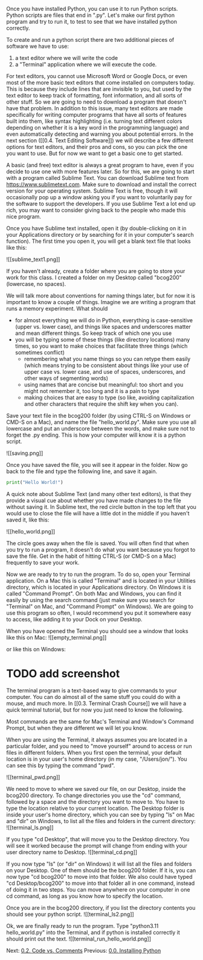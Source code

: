 Once you have installed  Python, you can use it to run Python scripts. Python scripts are files that end in ".py". Let's make our first python program and try to run it, to test to see that we have installed python correctly. 

To create and run a python script there are two additional pieces of software we have to use:
1. a text editor where we will write the code
2. a "Terminal" application where we will execute the code.

For text editors, you cannot use Microsoft Word or Google Docs, or even most of the more basic text editors that come installed on computers today. This is because they include lines that are invisible to you, but used by the text editor to keep track of formatting, font information, and all sorts of other stuff. So we are going to need to download a program that doesn't have that problem. In addition to this issue, many text editors are made specifically for writing computer programs that have all sorts of features built into them, like syntax highlighting (i.e. turning text different colors depending on whether it is a key word in the programming language) and even automatically detecting and warning you about potential errors. In the next section ([[0.4. Text Editing Software]]) we will describe a few different options for text editors, and their pros and cons, so you can pick the one you want to use. But for now we want to get a basic one to get started. 

A basic (and free) text editor is always a great program to have, even if you decide to use one with more features later. So for this, we are going to start with a program called Sublime Text. You can download Sublime text from https://www.sublimetext.com. Make sure to download and install the correct version for your operating system. Sublime Text is free, though it will occasionally pop up a window asking you if you want to voluntarily pay for the software to support the developers. If you use Sublime Text a lot end up rich, you may want to consider giving back to the people who made this nice program.

Once you have Sublime text installed, open it (by double-clicking on it in your Applications directory or by searching for it in your computer's search function). The first time you open it, you will get a blank text file that looks like this:

![[sublime_text1.png]]

If you haven't already, create a folder where you are going to store your work for this class. I created a folder on my Desktop called "bcog200" (lowercase, no spaces). 

We will talk more about conventions for naming things later, but for now it is important to know a couple of things. Imagine we are writing a program that runs a memory experiment. What should
- for almost everything we will do in Python, everything is case-sensitive (upper vs. lower case), and things like spaces and underscores matter and mean different things. So keep track of which one you use
- you will be typing some of these things (like directory locations) many times, so you want to make choices that facilitate three things (which sometimes conflict)
	- remembering what you name things so you can retype them easily (which means trying to be consistent about things like your use of upper case vs. lower case, and use of spaces, underscores, and other ways of segmenting words)
	- using names that are concise but meaningful: too short and you might not remember it, too long and it is a pain to type
	- making choices that are easy to type (so like, avoiding capitalization and other characters that require the shift key when you can).

Save your text file in the bcog200 folder (by using CTRL-S on Windows or CMD-S on a Mac), and name the file "hello_world.py". Make sure you use all lowercase and put an underscore between the words, and make sure not to forget the .py ending. This is how your computer will know it is a python script.

![[saving.png]]

Once you have saved the file, you will see it appear in the folder. Now go back to the file and type the following line, and save it again.

```python
print("Hello World!")
```

A quick note about Sublime Text (and many other text editors), is that they provide a visual cue about whether you have made changes to the file without saving it. In Sublime text, the red circle button in the top left that you would use to close the file will have a little dot in the middle if you haven't saved it, like this:

![[hello_world.png]]

The circle goes away when the file is saved. You will often find that when you try to run a program, it doesn't do what you want because you forgot to save the file. Get in the habit of hitting CTRL-S (or CMD-S on a Mac) frequently to save your work.

Now we are ready to try to run the program. To do so, open your Terminal application. On a Mac this is called "Terminal" and is located in your Utilities directory, which is located in your Applications directory. On Windows it is called "Command Prompt". On both Mac and Windows, you can find it easily by using the search command (just make sure you search for "Terminal" on Mac, and "Command Prompt" on Windows). We are going to use this program so often, I would recommend you put it somewhere easy to access, like adding it to your Dock on your Desktop.

When you have opened the Terminal you should see a window that looks like this on Mac:
![[empty_terminal.png]]

or like this on Windows:
# TODO add screenshot

The terminal program is a text-based way to give commands to your computer. You can do almost all of the same stuff you could do with a mouse, and much more.  In [[0.3. Terminal Crash Course]] we will have a quick terminal tutorial, but for now you just need to know the following. 

Most commands are the same for Mac's Terminal and Window's Command Prompt, but when they are different we will let you know.

When you are using the Terminal, it always assumes you are located in a particular folder, and you need to "move yourself" around to access or run files in different folders. When you first open the terminal, your default location is in your user's home directory (in my case, "/Users/jon/"). You can see this by typing the command "pwd".

![[terminal_pwd.png]]

We need to move to where we saved our file, on our Desktop, inside the bcog200 directory. To change directories you use the "cd" command, followed by a space and the directory you want to move to. You have to type the location relative to your current location. The Desktop folder is inside your user's home directory, which you can see by typing "ls" on Mac and "dir" on Windows, to list all the files and folders in the current directory:
![[terminal_ls.png]]

If you type "cd Desktop", that will move you to the Desktop directory. You will see it worked because the prompt will change from ending with your user directory name to Desktop.
![[terminal_cd.png]]

If you now type "ls" (or "dir" on Windows) it will list all the files and folders on your Desktop. One of them should be the bcog200 folder. If it is, you can now type "cd bcog200" to move into that folder. We also could have typed "cd Desktop/bcog200" to move into that folder all in one command, instead of doing it in two steps. You can move anywhere on your computer in one cd command, as long as you know how to specify the location.

Once you are in the bcog200 directory, if you list the directory contents you should see your python script.
![[terminal_ls2.png]]

Ok, we are finally ready to run the program. Type "python3.11 hello_world.py" into the Terminal, and if python is installed correctly it should print out the text.
![[terminal_run_hello_world.png]]
 
Next: [0.2. Code vs. Comments](0.2.%20Code%20vs.%20Comments.md)
Previous: [0.0. Installing Python](0.0.%20Installing%20Python.md)